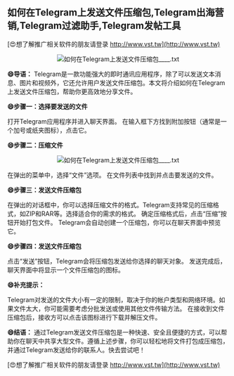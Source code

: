 ## **如何在Telegram上发送文件压缩包,Telegram出海营销,Telegram过滤助手,Telegram发帖工具**

[😍想了解推广相关软件的朋友请登录 http://www.vst.tw](http://www.vst.tw)

 <center><img src="https://vst.tw/MP4/tuiguang/png/7.png" alt="如何在Telegram上发送文件压缩包____.txt"></center>

**😄导语：**
Telegram是一款功能强大的即时通讯应用程序，除了可以发送文本消息、图片和视频外，它还允许用户发送文件压缩包。本文将介绍如何在Telegram上发送文件压缩包，帮助你更高效地分享文件。

**😄步骤一：选择要发送的文件**

打开Telegram应用程序并进入聊天界面。
在输入框下方找到附加按钮（通常是一个加号或纸夹图标），点击它。

**😄步骤二：压缩文件**

 <center><img src="https://vst.tw/MP4/tuiguang/png/8.png" alt="如何在Telegram上发送文件压缩包____.txt"></center>

在弹出的菜单中，选择“文件”选项。
在文件列表中找到并点击要发送的文件。

**😄步骤三：发送文件压缩包**

在弹出的对话框中，你可以选择压缩文件的格式。Telegram支持常见的压缩格式，如ZIP和RAR等。选择适合你的需求的格式。
确定压缩格式后，点击“压缩”按钮开始打包文件。
Telegram会自动创建一个压缩包，你可以在聊天界面中预览它。

**😄步骤四：发送文件压缩包**

点击“发送”按钮，Telegram会将压缩包发送给你选择的聊天对象。
发送完成后，聊天界面中将显示一个文件压缩包的图标。

**😄补充提示：**

Telegram对发送的文件大小有一定的限制，取决于你的帐户类型和网络环境。如果文件太大，你可能需要考虑分批发送或使用其他文件传输方法。
在接收到文件压缩包后，接收方可以点击该图标进行下载并解压文件。

**😄结语：**
通过Telegram发送文件压缩包是一种快速、安全且便捷的方式，可以帮助你在聊天中共享大型文件。遵循上述步骤，你可以轻松地将文件打包成压缩包，并通过Telegram发送给你的联系人。快去尝试吧！

[😍想了解推广相关软件的朋友请登录 http://www.vst.tw](http://www.vst.tw)



